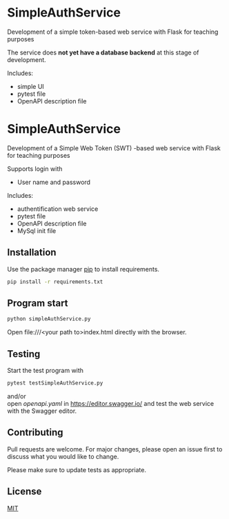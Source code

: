 # SimpleAuthService
<p>Development of a simple token-based web service with Flask for teaching purposes</p>

<p>The service does <b>not yet have a database backend</b> at this stage of development.</p>

Includes:
<ul>
<li>simple UI</li>
<li>pytest file</li>
<li>OpenAPI description file</li>
</ul>

# SimpleAuthService
<p>Development of a Simple Web Token (SWT) -based web service with Flask for teaching purposes</p>

Supports login with 
<ul>
<li>User name and password</li>
</ul>

Includes:
<ul>
<li>authentification web service</li>
<li>pytest file</li>
<li>OpenAPI description file</li>
<li>MySql init file</li>
</ul>

## Installation

Use the package manager [pip](https://pip.pypa.io/en/stable/) to install requirements.

```bash
pip install -r requirements.txt
```

## Program start

```bash
python simpleAuthService.py
```

Open file:///&lt;your path to&gt;index.html directly with the browser.

## Testing

Start the test program with 
```bash
pytest testSimpleAuthService.py
```
and/or <br>
open <i>openapi.yaml</i> in https://editor.swagger.io/ and test the web service with the Swagger editor.

## Contributing

Pull requests are welcome. For major changes, please open an issue first
to discuss what you would like to change.

Please make sure to update tests as appropriate.

## License

[MIT](https://choosealicense.com/licenses/mit/)
